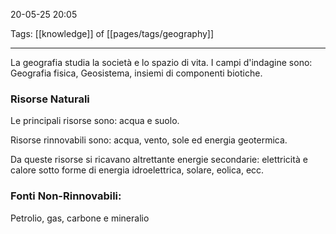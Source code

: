 20-05-25 20:05

Tags: [[knowledge]] of [[pages/tags/geography]]

---

La geografia studia la società e lo spazio di vita. I campi d'indagine sono: Geografia fisica, Geosistema, insiemi di componenti biotiche.

### Risorse Naturali

Le principali risorse sono: acqua e suolo.

Risorse rinnovabili sono: acqua, vento, sole ed energia geotermica.

Da queste risorse si ricavano altrettante energie secondarie: elettricità e calore sotto forme di energia idroelettrica, solare, eolica, ecc.

### Fonti Non-Rinnovabili:

Petrolio, gas, carbone e mineralio